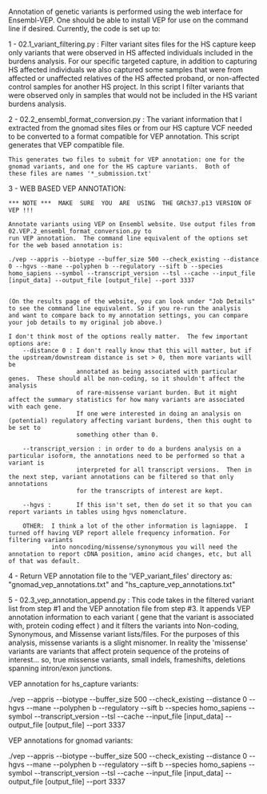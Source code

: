 
Annotation of genetic variants is performed using the web interface for Ensembl-VEP. One should be able to install VEP for use on the 
command line if desired.  Currently, the code is set up to:

1 - 02.1_variant_filtering.py : Filter variant sites files for the HS capture keep only variants that were observed in HS affected
    individuals included in the burdens analysis.  For our specific targeted capture, in addition to capturing HS affected individuals
	we also captured some samples that were from affected or unaffected relatives of the HS affected proband, or non-affected control samples
	for another HS project. In this script I filter variants that were observed only in samples that would not be included in the HS
	variant burdens analysis.
	
2 - 02.2_ensembl_format_conversion.py : The variant information that I extracted from the gnomad sites files or from our HS capture VCF
    needed to be converted to a format compatible for VEP annotation.  This script generates that VEP compatible file. 

    This generates two files to submit for VEP annotation: one for the gnomad variants, and one for the HS capture variants.  Both of
    these files are names '*_submission.txt' 	
	
3 - WEB BASED VEP ANNOTATION:  

	*** NOTE ***  MAKE  SURE  YOU  ARE  USING  THE GRCh37.p13 VERSION OF VEP !!!

	Annotate variants using VEP on Ensembl website. Use output files from 02.VEP.2_ensembl_format_conversion.py to
    run VEP annotation.  The command line equivalent of the options set for the web based annotation is: 
    
	./vep --appris --biotype --buffer_size 500 --check_existing --distance 0 --hgvs --mane --polyphen b --regulatory --sift b --species homo_sapiens --symbol --transcript_version --tsl --cache --input_file [input_data] --output_file [output_file] --port 3337

	
	(On the results page of the website, you can look under "Job Details" to see the command line equivalent. So if you re-run the analysis
	and want to compare back to my annotation settings, you can compare your job details to my original job above.)
	
	I don't think most of the options really matter.  The few important options are:
		--distance 0 : I don't really know that this will matter, but if the upstream/downstream distance is set > 0, then more variants will be 
		               annotated as being associated with particular genes.  These should all be non-coding, so it shouldn't affect the analysis
					   of rare-missense variant burden. But it might affect the summary statistics for how many variants are associated with each gene.
					   If one were interested in doing an analysis on (potential) regulatory affecting variant burdens, then this ought to be set to
					   something other than 0.
		
		--transcript_version : in order to do a burdens analysis on a particular isoform, the annotations need to be performed so that a variant is 
		               interpreted for all transcript versions.  Then in the next step, variant annotations can be filtered so that only annotations
					   for the transcripts of interest are kept.
					   
		--hgvs :       If this isn't set, then do set it so that you can report variants in tables using hgvs nomenclature.
		
		OTHER:  I think a lot of the other information is lagniappe.  I turned off having VEP report allele frequency information. For filtering variants
		        into noncoding/missense/synonymous you will need the annotation to report cDNA position, amino acid changes, etc, but all of that was default.
							
4 - Return VEP annotation file to the 'VEP_variant_files' directory as: "gnomad_vep_annotations.txt" and "hs_capture_vep_annotations.txt"			

5 - 02.3_vep_annotation_append.py :  This code takes in the filtered variant list from step #1 and the VEP annotation file from step #3. It appends VEP 
    annotation information to each variant ( gene that the variant is associated with, protein coding effect ) and it filters the variants into Non-coding, 
	Synonymous, and Missense variant lists/files. For the purposes of this analysis, missense variants is a slight misnomer.  In reality the 'missense' variants
	are variants that affect protein sequence of the proteins of interest... so, true missense variants, small indels, frameshifts, deletions spanning intron/exon
	junctions. 

VEP annotation for hs_capture variants:

./vep --appris --biotype --buffer_size 500 --check_existing --distance 0 --hgvs --mane --polyphen b --regulatory --sift b --species homo_sapiens --symbol --transcript_version --tsl --cache --input_file [input_data] --output_file [output_file] --port 3337

VEP annotations for gnomad variants:

./vep --appris --biotype --buffer_size 500 --check_existing --distance 0 --hgvs --mane --polyphen b --regulatory --sift b --species homo_sapiens --symbol --transcript_version --tsl --cache --input_file [input_data] --output_file [output_file] --port 3337

